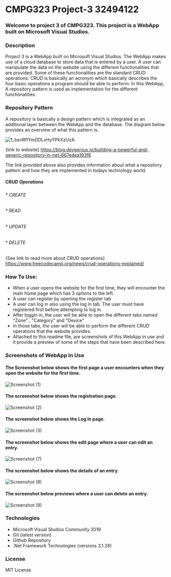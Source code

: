 # CMPG323 Project-3 32494122 

### Welcome to project 3 of CMPG323. This project is a WebApp built on Microsoft Visual Studios.

### Description

Project 3 is a WebApp built on Microsoft Visual Studios. The WebApp makes use of a cloud database to store data that is entered by a user. A user can manipulate the data on the website using the different functionalities that are provided. Some of these functionalities are the standard CRUD operations. CRUD is basically an acronym which basically describes the four basic operations a program should be able to perform. In this WebApp, A repository pattern is used as implementation for the different functionalities.

### Repository Pattern 
A repository is basically a design pattern which is integrated as an additional layer between the WebApp and the database. The diagram below provides an overview of what this pattern is. 

![1_bsnRfIYmDDLxHyYPkXzUzA](https://user-images.githubusercontent.com/110536628/193019033-27bf8461-ba27-4acb-bf9b-cc0fe3554cf1.png)

{link to website} https://blog.devgenius.io/building-a-powerful-and-generic-repository-in-net-667edea193f6

The link provided above also provides information about what a repository pattern and how they are implemented in todays technology world. 


##### CRUD Operations
###### * CREATE
###### * READ
###### * UPDATE
###### * DELETE 
{See link to read more about CRUD operations} https://www.freecodecamp.org/news/crud-operations-explained/

### How To Use:
* When a user opens the website for the first time, they will encounter the main home page which has 3 options to the left.
* A user can register by opening the register tab
* A user can log in also using the log in tab. The user must have registered first before attempting to log in.
* After loggin in, the user will be able to open the different tabs named "Zone" , "Category" and "Device" 
* In those tabs, the user will be able to perform the different CRUD operations that the website provides. 
* Attached to this readme file, are screenshots of this WebApp in use and it provide a preview of some of the steps that have been described here. 



### Screenshots of WebApp In Use

#### The Screenshot below shows the first page a user encounters when they open the website for the first time.

![Screenshot (1)](https://user-images.githubusercontent.com/110536628/193025438-cfd84301-f5f9-4ddb-bf03-5d8342c6f2a2.png)

#### The screenshot below shows the registration page.

![Screenshot (2)](https://user-images.githubusercontent.com/110536628/193025708-580b088e-07fc-48fa-b3ec-a3c4a8d877d3.png)

#### The screenshot below shows the Log In page.

![Screenshot (3)](https://user-images.githubusercontent.com/110536628/193025945-92527b0d-5aed-4582-9a29-7b816e9e0a08.png)

#### The screenshot below shows the edit page where a user can edit an entry. 

![Screenshot (7)](https://user-images.githubusercontent.com/110536628/193026382-a2e51f5b-7cba-485a-ab25-45739cbd1266.png)

#### The screenshot below shows the details of an entry. 

![Screenshot (8)](https://user-images.githubusercontent.com/110536628/193026497-0c4314b9-d9e3-4596-b9d4-0c4356d3b5e4.png)

#### The screenshot below previews where a user can delete an entry. 

![Screenshot (9)](https://user-images.githubusercontent.com/110536628/193026735-a3f8169f-e317-4b29-b2e2-72db73b8795f.png)



### Technologies

* Microsoft Visual Studios Community 2019
* Git (latest version)
* Github Repository
* .Net Framework Technologies (versions 3.1.28)

### License
MIT License
